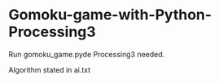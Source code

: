 # Gomoku-game-with-Python-Processing3

Run gomoku_game.pyde
Processing3 needed.

Algorithm stated in ai.txt
